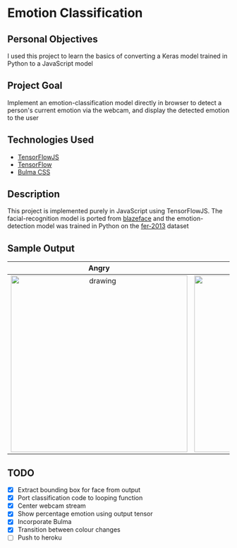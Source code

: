 # Emotion Classification 

##  Personal Objectives
I used this project to learn the basics of converting a Keras model trained in Python to a JavaScript model

## Project Goal
Implement an emotion-classification model directly in browser to detect a person's current emotion via the webcam, and display the detected emotion to the user

##  Technologies Used
- [TensorFlowJS](https://github.com/tensorflow/tfjs)
- [TensorFlow](https://github.com/tensorflow/tensorflow)
- [Bulma CSS](https://bulma.io/)
## Description
This project is implemented purely in JavaScript using TensorFlowJS. The facial-recognition model is ported from [blazeface](https://github.com/tensorflow/tfjs-models/tree/master/blazeface) and the emotion-detection model was trained in Python on the [fer-2013](https://ieeexplore.ieee.org/abstract/document/9288560) dataset


## Sample Output

Angry             |  Surprise
:-------------------------:|:-------------------------:
<img src="samples/angry.png" alt="drawing" width="400"/>  |  <img src="samples/surprise.png" alt="drawing" width="400"/>

## TODO
- [x] Extract bounding box for face from output
- [x] Port classification code to looping function
- [x] Center webcam stream
- [x] Show percentage emotion using output tensor
- [x] Incorporate Bulma
- [x] Transition between colour changes 
- [ ] Push to heroku